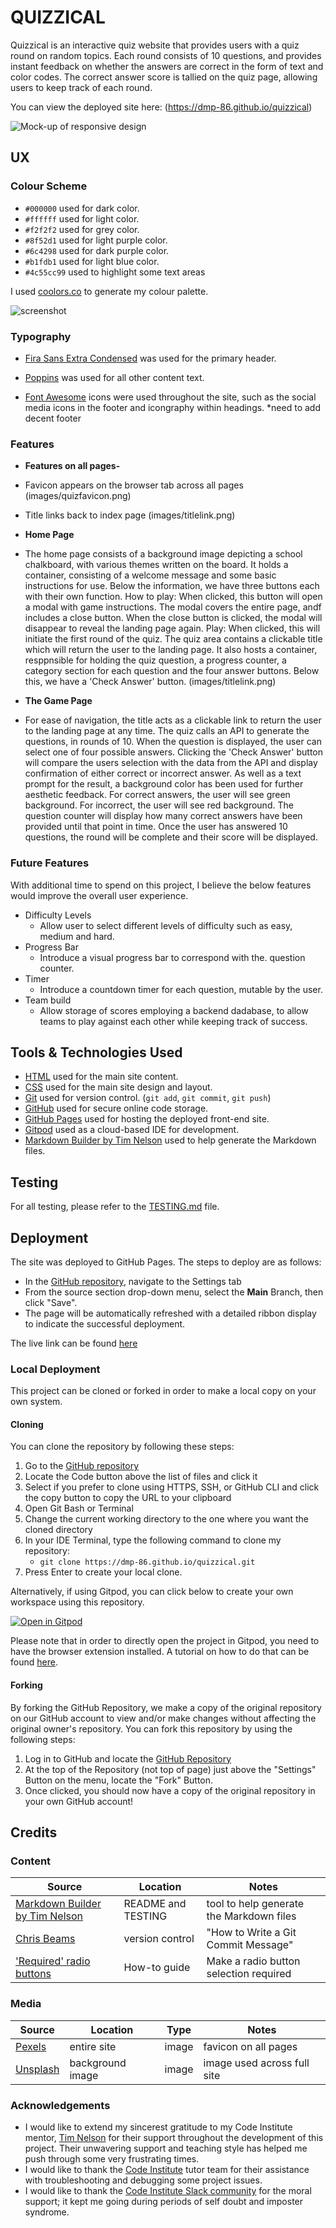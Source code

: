 # QUIZZICAL

Quizzical is an interactive quiz website that provides users with a quiz round on random topics.
Each round consists of 10 questions, and provides instant feedback on whether the answers are correct in the form of text and color codes. The correct answer score is tallied on the quiz page, allowing users to keep track of each round. 
 
You can view the deployed site here:
(https://dmp-86.github.io/quizzical)

![Mock-up of responsive design](images/responsive.png)

## UX

### Colour Scheme

- `#000000` used for dark color.
- `#ffffff` used for light color.
- `#f2f2f2` used for grey color.
- `#8f52d1` used for light purple color. 
- `#6c4298` used for dark purple color. 
- `#b1fdb1` used for light blue color. 
- `#4c55cc99` used to highlight some text areas 


I used [coolors.co](https://coolors.co/6c4298-8f52d1-1ba7c0-ffffff-f2f2f2-000000) to generate my colour palette.

![screenshot](images/quizpalette.png)


### Typography


- [Fira Sans Extra Condensed](https://fonts.google.com/specimen/Fira+Sans+Extra+Condensed?query=fira) was used for the primary header.

- [Poppins](https://fonts.google.com/specimen/Poppins) was used for all other content text.

- [Font Awesome](https://fontawesome.com) icons were used throughout the site, such as the social media icons in the footer and icongraphy within headings. *need to add decent footer  


### Features
- **Features on all pages-**
- Favicon appears on the browser tab across all pages (images/quizfavicon.png)
- Title links back to index page (images/titlelink.png)

- **Home Page**
- The home page consists of a background image depicting a school chalkboard, with various themes written on the board. It holds a container, consisting of a welcome message and some basic instructions for use. Below the information, we have three buttons each with their own function. 
How to play: When clicked, this button will open a modal with game instructions. The modal covers the entire page, andf includes a close button. When the close button is clicked, the modal will disappear to reveal the landing page again. 
Play: When clicked, this will initiate the first round of the quiz. The quiz area contains a clickable title which will return the user to the landing page. It also hosts a container, resppnsible for holding the quiz question, a progress counter, a category section for each question and the four answer buttons. Below this, we have a 'Check Answer' button.
 (images/titlelink.png)

- **The Game Page**
- For ease of navigation, the title acts as a clickable link to return the user to the landing page at any time. The quiz calls an API to generate the questions, in rounds of 10. When the question is displayed, the user can select one of four possible answers. Clicking the 'Check Answer' button will compare the users selection with the data from the API and display confirmation of either correct or incorrect answer. As well as a text prompt for the result, a background color has been used for further aesthetic feedback. For correct answers, the user will see green background. For incorrect, the user will see red background. 
The question counter will display how many correct answers have been provided until that point in time. Once the user has answered 10 questions, the round will be complete and their score will be displayed. 


### Future Features

With additional time to spend on this project, I believe the below features would improve the overall user experience. 

- Difficulty Levels
    - Allow user to select different levels of difficulty such as easy, medium and hard. 
- Progress Bar 
    - Introduce a visual progress bar to correspond with the. question counter. 
- Timer
    - Introduce a countdown timer for each question, mutable by the user. 
- Team build
    - Allow storage of scores employing a backend dadabase, to allow teams to play against each other while keeping track of success. 

## Tools & Technologies Used

- [HTML](https://en.wikipedia.org/wiki/HTML) used for the main site content.
- [CSS](https://en.wikipedia.org/wiki/CSS) used for the main site design and layout.
- [Git](https://git-scm.com) used for version control. (`git add`, `git commit`, `git push`)
- [GitHub](https://github.com) used for secure online code storage.
- [GitHub Pages](https://pages.github.com) used for hosting the deployed front-end site.
- [Gitpod](https://gitpod.io) used as a cloud-based IDE for development.
- [Markdown Builder by Tim Nelson](https://traveltimn.github.io/readme-builder) used to help generate the Markdown files.


## Testing

For all testing, please refer to the [TESTING.md](TESTING.md) file.


## Deployment

The site was deployed to GitHub Pages. The steps to deploy are as follows:
- In the [GitHub repository](https://dmp-86.github.io/quizzical), navigate to the Settings tab 
- From the source section drop-down menu, select the **Main** Branch, then click "Save".
- The page will be automatically refreshed with a detailed ribbon display to indicate the successful deployment.

The live link can be found [here](https://dmp-86.github.io/quizzical)

### Local Deployment

This project can be cloned or forked in order to make a local copy on your own system.

#### Cloning

You can clone the repository by following these steps:

1. Go to the [GitHub repository](https://dmp-86.github.io/quizzical) 
2. Locate the Code button above the list of files and click it 
3. Select if you prefer to clone using HTTPS, SSH, or GitHub CLI and click the copy button to copy the URL to your clipboard
4. Open Git Bash or Terminal
5. Change the current working directory to the one where you want the cloned directory
6. In your IDE Terminal, type the following command to clone my repository:
	- `git clone https://dmp-86.github.io/quizzical.git`
7. Press Enter to create your local clone.

Alternatively, if using Gitpod, you can click below to create your own workspace using this repository.

[![Open in Gitpod](https://gitpod.io/button/open-in-gitpod.svg)](https://gitpod.io/#https://dmp-86.github.io/quizzical)

Please note that in order to directly open the project in Gitpod, you need to have the browser extension installed.
A tutorial on how to do that can be found [here](https://www.gitpod.io/docs/configure/user-settings/browser-extension).

#### Forking

By forking the GitHub Repository, we make a copy of the original repository on our GitHub account to view and/or make changes without affecting the original owner's repository.
You can fork this repository by using the following steps:

1. Log in to GitHub and locate the [GitHub Repository](https://dmp-86.github.io/quizzical)
2. At the top of the Repository (not top of page) just above the "Settings" Button on the menu, locate the "Fork" Button.
3. Once clicked, you should now have a copy of the original repository in your own GitHub account!


## Credits

### Content

| Source | Location | Notes |
| --- | --- | --- |
| [Markdown Builder by Tim Nelson](https://traveltimn.github.io/readme-builder) | README and TESTING | tool to help generate the Markdown files |
| [Chris Beams](https://chris.beams.io/posts/git-commit) | version control | "How to Write a Git Commit Message" |
| ['Required' radio buttons](https://www.w3docs.com/snippets/html.html) | How-to guide | Make a radio button selection required |



### Media

| Source | Location | Type | Notes |
| --- | --- | --- | --- |
| [Pexels](https://www.pexels.com) | entire site | image | favicon on all pages |
| [Unsplash](https://unsplash.com/) | background image | image | image used across full site |


### Acknowledgements

- I would like to extend my sincerest gratitude to my Code Institute mentor, [Tim Nelson](https://github.com/TravelTimN) for their support throughout the development of this project. Their unwavering support and teaching style has helped me push through some very frustrating times. 
- I would like to thank the [Code Institute](https://codeinstitute.net) tutor team for their assistance with troubleshooting and debugging some project issues.
- I would like to thank the [Code Institute Slack community](https://code-institute-room.slack.com) for the moral support; it kept me going during periods of self doubt and imposter syndrome.


